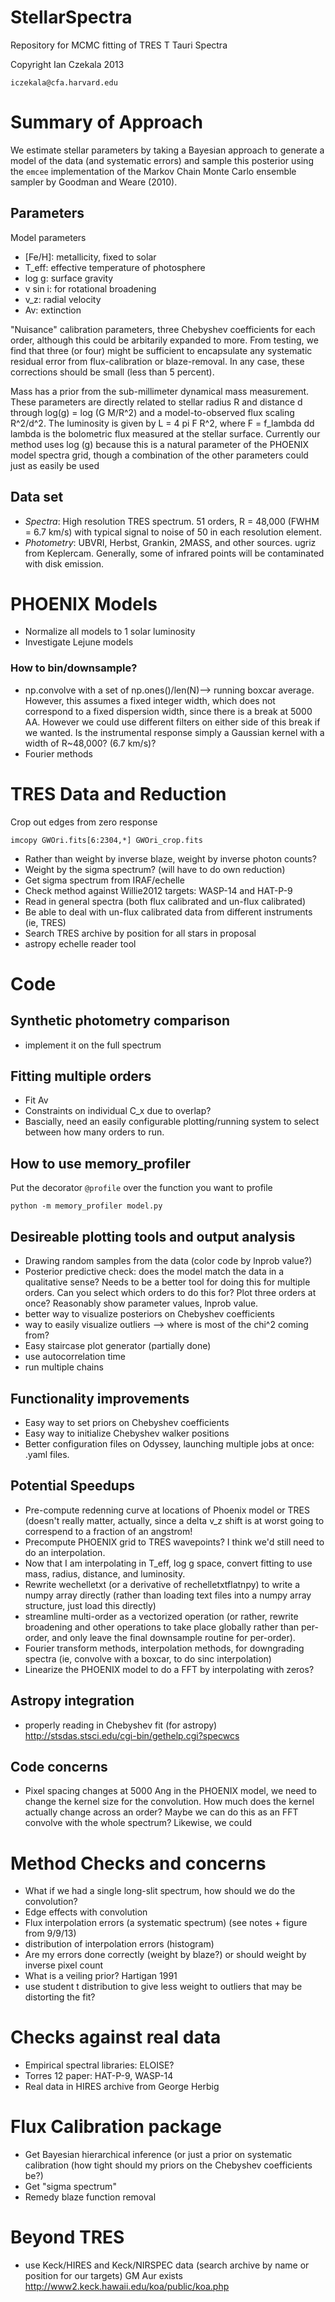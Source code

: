 StellarSpectra
==============

Repository for MCMC fitting of TRES T Tauri Spectra

Copyright Ian Czekala 2013

`iczekala@cfa.harvard.edu`

# Summary of Approach

We estimate stellar parameters by taking a Bayesian approach to generate a model of the data (and systematic errors) and sample this posterior using the `emcee` implementation of the Markov Chain Monte Carlo ensemble sampler by Goodman and Weare (2010).

## Parameters

Model parameters

* [Fe/H]: metallicity, fixed to solar
* T_eff: effective temperature of photosphere
* log g: surface gravity
* v sin i: for rotational broadening
* v_z: radial velocity
* Av: extinction

"Nuisance" calibration parameters, three Chebyshev coefficients for each order, although this could be arbitarily expanded to more. From testing, we find that three (or four) might be sufficient to encapsulate any systematic residual error from flux-calibration or blaze-removal. In any case, these corrections should be small (less than 5 percent).

Mass has a prior from the sub-millimeter dynamical mass measurement. These parameters are directly related to stellar radius R and distance d through log(g) = log (G M/R^2) and a model-to-observed flux scaling R^2/d^2. The luminosity is given by L = 4 pi F R^2, where F = f_lambda dd lambda is the bolometric flux measured at the stellar surface. Currently our method uses log (g) because this is a natural parameter of the PHOENIX model spectra grid, though a combination of the other parameters could just as easily be used

## Data set

* *Spectra*: High resolution TRES spectrum. 51 orders, R = 48,000 (FWHM = 6.7 km/s) with typical signal to noise of 50 in each resolution element. 
* *Photometry*: UBVRI, Herbst, Grankin, 2MASS, and other sources. ugriz from Keplercam. Generally, some of infrared points will be contaminated with disk emission.

# PHOENIX Models

* Normalize all models to 1 solar luminosity
* Investigate Lejune models

### How to bin/downsample?

* np.convolve with a set of np.ones()/len(N)--> running boxcar average. However, this assumes a fixed integer width, which does not correspond to a fixed dispersion width, since there is a break at 5000 AA. However we could use different filters on either side of this break if we wanted. Is the instrumental response simply a Gaussian kernel with a width of R~48,000? (6.7 km/s)?
* Fourier methods

# TRES Data and Reduction

Crop out edges from zero response
    
	imcopy GWOri.fits[6:2304,*] GWOri_crop.fits

* Rather than weight by inverse blaze, weight by inverse photon counts?
* Weight by the sigma spectrum? (will have to do own reduction)
* Get sigma spectrum from IRAF/echelle
* Check method against Willie2012 targets: WASP-14 and HAT-P-9
* Read in general spectra (both flux calibrated and un-flux calibrated)
* Be able to deal with un-flux calibrated data from different instruments (ie, TRES)
* Search TRES archive by position for all stars in proposal
* astropy echelle reader tool

# Code

## Synthetic photometry comparison

* implement it on the full spectrum

## Fitting multiple orders

* Fit Av
* Constraints on individual C_x due to overlap?
* Bascially, need an easily configurable plotting/running system to select between how many orders to run.


## How to use memory_profiler
Put the decorator `@profile` over the function you want to profile

	python -m memory_profiler model.py




## Desireable plotting tools and output analysis

* Drawing random samples from the data (color code by lnprob value?)
* Posterior predictive check: does the model match the data in a qualitative sense? Needs to be a better tool for doing this for multiple orders. Can you select which orders to do this for? Plot three orders at once? Reasonably show parameter values, lnprob value.
* better way to visualize posteriors on Chebyshev coefficients
* way to easily visualize outliers --> where is most of the chi^2 coming from?
* Easy staircase plot generator (partially done)
* use autocorrelation time
* run multiple chains

## Functionality improvements

* Easy way to set priors on Chebyshev coefficients
* Easy way to initialize Chebyshev walker positions
* Better configuration files on Odyssey, launching multiple jobs at once: .yaml files.

## Potential Speedups

* Pre-compute redenning curve at locations of Phoenix model or TRES (doesn't really matter, actually, since a delta v_z shift is at worst going to correspend to a fraction of an angstrom!
* Precompute PHOENIX grid to TRES wavepoints? I think we'd still need to do an interpolation.
* Now that I am interpolating in T_eff, log g space, convert fitting to use mass, radius, distance, and luminosity. 
* Rewrite wechelletxt (or a derivative of rechelletxtflatnpy) to write a numpy array directly (rather than loading text files into a numpy array structure, just load this directly)
* streamline multi-order as a vectorized operation (or rather, rewrite broadening and other operations to take place globally rather than per-order, and only leave the final downsample routine for per-order).
* Fourier transform methods, interpolation methods, for downgrading spectra (ie, convolve with a boxcar, to do sinc interpolation)
* Linearize the PHOENIX model to do a FFT by interpolating with zeros?

## Astropy integration

* properly reading in Chebyshev fit (for astropy) http://stsdas.stsci.edu/cgi-bin/gethelp.cgi?specwcs

## Code concerns

* Pixel spacing changes at 5000 Ang in the PHOENIX model, we need to change the kernel size for the convolution. How much does the kernel actually change across an order? Maybe we can do this as an FFT convolve with the whole spectrum? Likewise, we could 

# Method Checks and concerns 

* What if we had a single long-slit spectrum, how should we do the convolution?
* Edge effects with convolution
* Flux interpolation errors (a systematic spectrum) (see notes + figure from 9/9/13)
* distribution of interpolation errors (histogram)
* Are my errors done correctly (weight by blaze?) or should weight by inverse pixel count
* What is a veiling prior? Hartigan 1991
* use student t distribution to give less weight to outliers that may be distorting the fit?

# Checks against real data

* Empirical spectral libraries: ELOISE?
* Torres 12 paper: HAT-P-9, WASP-14
* Real data in HIRES archive from George Herbig


# Flux Calibration package

* Get Bayesian hierarchical inference (or just a prior on systematic calibration (how tight should my priors on the Chebyshev coefficients be?)
* Get "sigma spectrum"
* Remedy blaze function removal


# Beyond TRES

* use Keck/HIRES and Keck/NIRSPEC data (search archive by name or position for our targets) GM Aur exists
http://www2.keck.hawaii.edu/koa/public/koa.php



